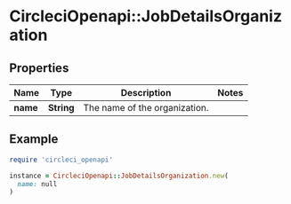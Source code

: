 # CircleciOpenapi::JobDetailsOrganization

## Properties

| Name | Type | Description | Notes |
| ---- | ---- | ----------- | ----- |
| **name** | **String** | The name of the organization. |  |

## Example

```ruby
require 'circleci_openapi'

instance = CircleciOpenapi::JobDetailsOrganization.new(
  name: null
)
```


